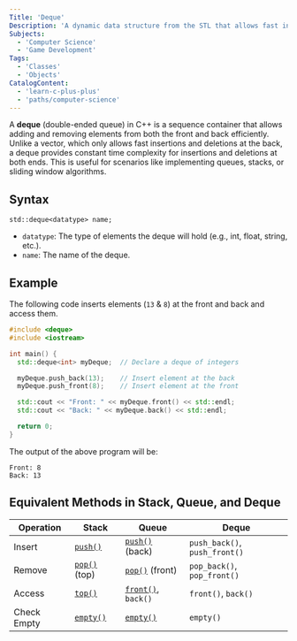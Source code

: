 ```yaml
---
Title: 'Deque'
Description: 'A dynamic data structure from the STL that allows fast insertion and deletion of elements from both the front and back.'
Subjects:
  - 'Computer Science'
  - 'Game Development'
Tags:
  - 'Classes'
  - 'Objects'
CatalogContent:
  - 'learn-c-plus-plus'
  - 'paths/computer-science'
---
```


A **deque** (double-ended queue) in C++ is a sequence container that allows adding and removing elements from both the front and back efficiently. Unlike a vector, which only allows fast insertions and deletions at the back, a deque provides constant time complexity for insertions and deletions at both ends. This is useful for scenarios like implementing queues, stacks, or sliding window algorithms.

## Syntax

```pseudo
std::deque<datatype> name;
```

- `datatype`: The type of elements the deque will hold (e.g., int, float, string, etc.).
- `name`: The name of the deque.

## Example

The following code inserts elements (`13` & `8`) at the front and back and access them.

```cpp
#include <deque>
#include <iostream>

int main() {
  std::deque<int> myDeque;  // Declare a deque of integers

  myDeque.push_back(13);    // Insert element at the back
  myDeque.push_front(8);    // Insert element at the front

  std::cout << "Front: " << myDeque.front() << std::endl;
  std::cout << "Back: " << myDeque.back() << std::endl;

  return 0;
}
```

The output of the above program will be:

```shell
Front: 8
Back: 13
```

## Equivalent Methods in Stack, Queue, and Deque

| Operation   | Stack                                                                     | Queue                                                                             | Deque                         |
| ----------- | ------------------------------------------------------------------------- | --------------------------------------------------------------------------------- | ----------------------------- |
| Insert      | [`push()`](https://www.codecademy.com/resources/docs/cpp/stacks/push)     | [`push()`](https://www.codecademy.com/resources/docs/cpp/queues/push) (back)      | `push_back()`, `push_front()` |
| Remove      | [`pop()`](https://www.codecademy.com/resources/docs/cpp/stacks/pop) (top) | [`pop()`](https://www.codecademy.com/resources/docs/cpp/queues/pop) (front)       | `pop_back()`, `pop_front()`   |
| Access      | [`top()`](https://www.codecademy.com/resources/docs/cpp/stacks/top)       | [`front()`](https://www.codecademy.com/resources/docs/cpp/queues/front), `back()` | `front()`, `back()`           |
| Check Empty | [`empty()`](https://www.codecademy.com/resources/docs/cpp/stacks/empty)   | [`empty()`](https://www.codecademy.com/resources/docs/cpp/queues/empty)           | `empty()`                     |
